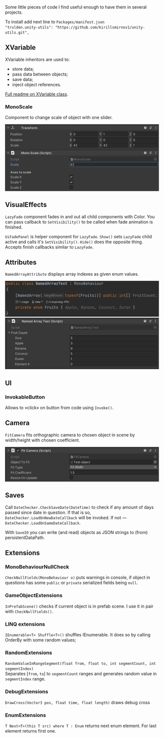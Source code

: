 Some little pieces of code I find useful enough to have them in several projects. 

To install add next line to `Packages/manifest.json`   
`"trulden.unity-utils": "https://github.com/kirillsmirnov1/unity-utils.git",`

## XVariable<T>

XVariable<T> inheritors are used to:
- store data;
- pass data between objects;
- save data;
- inject object references.

[Full readme on XVariable<T> class](https://github.com/kirillsmirnov1/unity-utils/tree/master/Runtime/UnityUtils/Variables).

### MonoScale

Component to change scale of object with one slider.

![](https://raw.githubusercontent.com/kirillsmirnov1/unity-utils/master/img/MonoScale.PNG)

## VisualEffects

`LazyFade` component fades in and out all child components with Color. You can pass callback to `SetVisibility()` to be called when fade animation is finished.
             
`UiFadePanel` is helper component for `LazyFade`. `Show()` sets `LazyFade` child active and calls it's `SetVisibility()`. `Hide()` does the opposite thing. Accepts finish callbacks similar to `LazyFade`.

## Attributes

`NamedArrayAttribute` displays array indexes as given enum values. 

![](https://raw.githubusercontent.com/kirillsmirnov1/unity-utils/master/img/Named_Array_1.PNG)
![](https://raw.githubusercontent.com/kirillsmirnov1/unity-utils/master/img/NamedArray_0.PNG)

## UI

### InvokableButton

Allows to «click» on button from code using `Invoke()`.

## Camera

`FitCamera` fits orthographic camera to chosen object in scene by width/height with chosen coefficient. 

![](https://raw.githubusercontent.com/kirillsmirnov1/unity-utils/master/img/FitCamera.PNG)

## Saves

Call `DateChecker.CheckSaveDate(DateTime)` to check if any amount of days passed since date in question. If that is so, `DateChecker.LoadOnNewDateCallback` will be invoked. If not — `DateChecker.LoadOnSameDateCallback`.

With `SaveIO` you can write (and read) objects as JSON strings to (from) persistentDataPath.  

## Extensions 

### MonoBehaviourNullCheck

`CheckNullFields(MonoBehaviour o)` puts warnings in console, if object in questions has some `public` or `private` serialized fields being `null`.

### GameObjectExtensions

`InPrefabScene()` checks if current object is in prefab scene. I use it in pair with `CheckNullFields()`.

### LINQ extensions

 `IEnumerable<T> Shuffle<T>()` shuffles IEnumerable. It does so by calling OrderBy with some random values;

### RandomExtensions

`RandomValueInRangeSegment(float from, float to, int segmentCount, int segmentIndex)`  
Separates [`from`, `to`] to `segmentCount` ranges and generates random value in `segmentIndex` range.

### DebugExtensions

`DrawCross(Vector3 pos, float time, float length)` draws debug cross 

### EnumExtensions

`T Next<T>(this T src) where T : Enum` returns next enum element. For last element returns first one.  